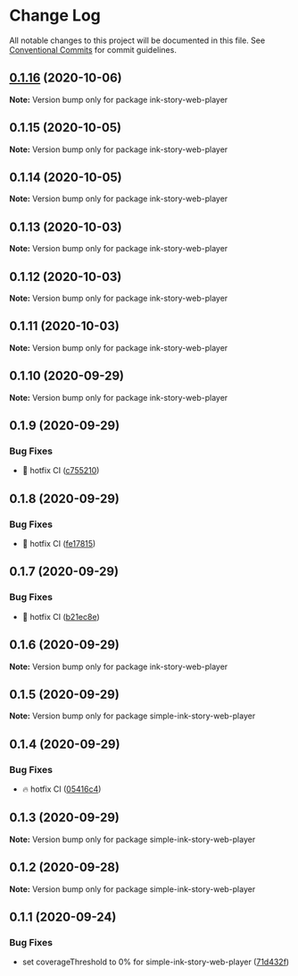 # Change Log

All notable changes to this project will be documented in this file.
See [Conventional Commits](https://conventionalcommits.org) for commit guidelines.

## [0.1.16](https://github.com/FranciscoFornell/MIST/compare/ink-story-web-player@0.1.15...ink-story-web-player@0.1.16) (2020-10-06)

**Note:** Version bump only for package ink-story-web-player





## 0.1.15 (2020-10-05)

**Note:** Version bump only for package ink-story-web-player





## 0.1.14 (2020-10-05)

**Note:** Version bump only for package ink-story-web-player





## 0.1.13 (2020-10-03)

**Note:** Version bump only for package ink-story-web-player





## 0.1.12 (2020-10-03)

**Note:** Version bump only for package ink-story-web-player





## 0.1.11 (2020-10-03)

**Note:** Version bump only for package ink-story-web-player





## 0.1.10 (2020-09-29)

**Note:** Version bump only for package ink-story-web-player





## 0.1.9 (2020-09-29)


### Bug Fixes

* :construction_worker: hotfix CI ([c755210](https://github.com/FranciscoFornell/MIST/commit/c755210937214a346f525541e2bf82a9afdd87ec))





## 0.1.8 (2020-09-29)


### Bug Fixes

* :construction_worker: hotfix CI ([fe17815](https://github.com/FranciscoFornell/MIST/commit/fe17815be02f1294682adb614fcd066dadc1bcc1))





## 0.1.7 (2020-09-29)


### Bug Fixes

* :construction_worker: hotfix CI ([b21ec8e](https://github.com/FranciscoFornell/MIST/commit/b21ec8ee2fb549a6cfc75cbbabf51544621b9747))





## 0.1.6 (2020-09-29)

**Note:** Version bump only for package ink-story-web-player





## 0.1.5 (2020-09-29)

**Note:** Version bump only for package simple-ink-story-web-player





## 0.1.4 (2020-09-29)


### Bug Fixes

* :fire: hotfix CI ([05416c4](https://github.com/FranciscoFornell/MIST/commit/05416c40b7c008f3ce52f5184ee76f67c7f85973))





## 0.1.3 (2020-09-29)

**Note:** Version bump only for package simple-ink-story-web-player

## 0.1.2 (2020-09-28)

**Note:** Version bump only for package simple-ink-story-web-player

## 0.1.1 (2020-09-24)

### Bug Fixes

- set coverageThreshold to 0% for simple-ink-story-web-player ([71d432f](https://github.com/FranciscoFornell/MIST/commit/71d432f7afe1c98e6e46374524a5cf34aecd378c))
